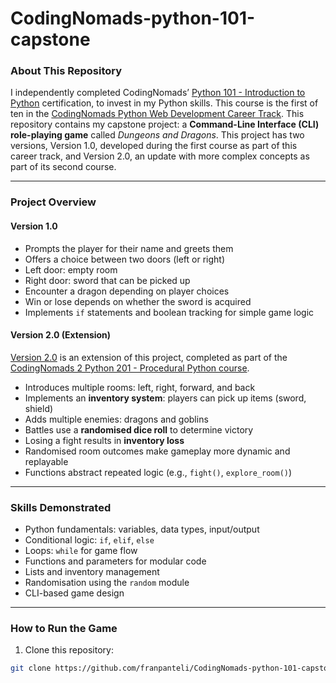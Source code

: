 # CodingNomads-python-101-capstone

### About This Repository
I independently completed CodingNomads’ [Python 101 - Introduction to Python](https://codingnomads.com/course/python-programming-101) certification, to invest in my Python skills. This course is the first of ten in the [CodingNomads Python Web Development Career Track](https://codingnomads.com/career-track/python-web-development-learn-python-bootcamp). This repository contains my capstone project: a **Command-Line Interface (CLI) role-playing game** called *Dungeons and Dragons*. This project has two versions, Version 1.0, developed during the first course as part of this career track, and Version 2.0, an update with more complex concepts as part of its second course.

---

### Project Overview

#### Version 1.0
- Prompts the player for their name and greets them
- Offers a choice between two doors (left or right)
- Left door: empty room
- Right door: sword that can be picked up
- Encounter a dragon depending on player choices
- Win or lose depends on whether the sword is acquired
- Implements `if` statements and boolean tracking for simple game logic

#### Version 2.0 (Extension)
[Version 2.0](https://github.com/franpanteli/CodingNomads-python-101-capstone/blob/main/dungeons_and_dragon_game_2.0.py) is an extension of this project, completed as part of the [CodingNomads 2 Python 201 - Procedural Python course](https://codingnomads.com/course/python-programming-201).  
- Introduces multiple rooms: left, right, forward, and back
- Implements an **inventory system**: players can pick up items (sword, shield)
- Adds multiple enemies: dragons and goblins
- Battles use a **randomised dice roll** to determine victory
- Losing a fight results in **inventory loss**
- Randomised room outcomes make gameplay more dynamic and replayable
- Functions abstract repeated logic (e.g., `fight()`, `explore_room()`)

---

### Skills Demonstrated
- Python fundamentals: variables, data types, input/output
- Conditional logic: `if`, `elif`, `else`
- Loops: `while` for game flow
- Functions and parameters for modular code
- Lists and inventory management
- Randomisation using the `random` module
- CLI-based game design

---

### How to Run the Game
1. Clone this repository:
```bash
git clone https://github.com/franpanteli/CodingNomads-python-101-capstone.git

